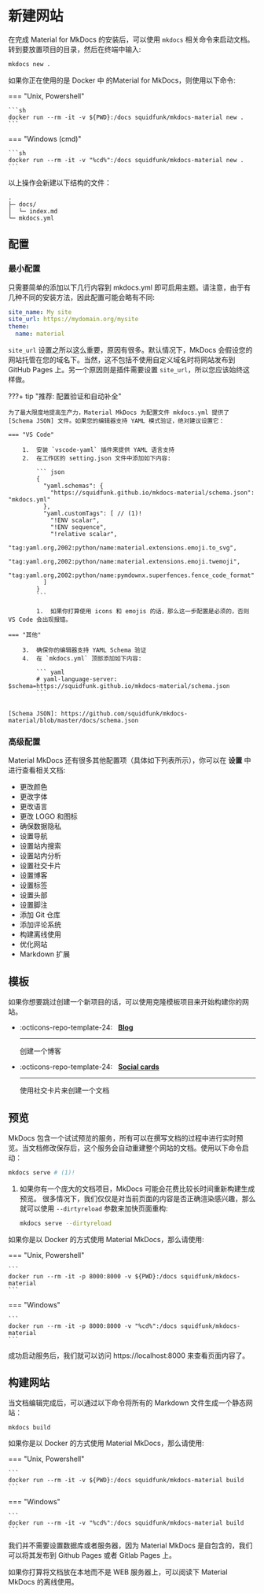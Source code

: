 # 新建网站

在完成 Material for MkDocs 的安装后，可以使用 `mkdocs` 相关命令来启动文档。转到要放置项目的目录，然后在终端中输入:

```sh
mkdocs new .
```

如果你正在使用的是 Docker 中 的Material for MkDocs，则使用以下命令:

=== "Unix, Powershell"

    ```sh
    docker run --rm -it -v ${PWD}:/docs squidfunk/mkdocs-material new .
    ```

=== "Windows (cmd)"

    ```sh
    docker run --rm -it -v "%cd%":/docs squidfunk/mkdocs-material new .
    ```

以上操作会新建以下结构的文件：

``` { .sh .no-copy }
.
├─ docs/
│  └─ index.md
└─ mkdocs.yml
```

## 配置

### 最小配置

只需要简单的添加以下几行内容到 mkdocs.yml 即可启用主题。请注意，由于有几种不同的安装方法，因此配置可能会略有不同:

``` yaml hl_lines="2-5" linenums="1"
site_name: My site
site_url: https://mydomain.org/mysite
theme:
  name: material
```

`site_url` 设置之所以这么重要，原因有很多。默认情况下，MkDocs 会假设您的网站托管在您的域名下。当然，这不包括不使用自定义域名时将网站发布到 GitHub Pages 上。另一个原因则是插件需要设置 `site_url`，所以您应该始终这样做。

???+ tip "推荐: 配置验证和自动补全"

    为了最大限度地提高生产力，Material MkDocs 为配置文件 mkdocs.yml 提供了 [Schema JSON] 文件。如果您的编辑器支持 YAML 模式验证，绝对建议设置它：

    === "VS Code"

        1.  安装 `vscode-yaml` 插件来提供 YAML 语言支持
        2.  在工作区的 setting.json 文件中添加如下内容:

            ``` json
            {
              "yaml.schemas": {
                "https://squidfunk.github.io/mkdocs-material/schema.json": "mkdocs.yml"
              },
              "yaml.customTags": [ // (1)!
                "!ENV scalar",
                "!ENV sequence",
                "!relative scalar",
                "tag:yaml.org,2002:python/name:material.extensions.emoji.to_svg",
                "tag:yaml.org,2002:python/name:material.extensions.emoji.twemoji",
                "tag:yaml.org,2002:python/name:pymdownx.superfences.fence_code_format"
              ]
            }
            ```

            1.  如果你打算使用 icons 和 emojis 的话，那么这一步配置是必须的，否则 VS Code 会出现报错。

    === "其他"

        3.  确保你的编辑器支持 YAML Schema 验证
        4.  在 `mkdocs.yml` 顶部添加如下内容:

            ``` yaml
            # yaml-language-server: $schema=https://squidfunk.github.io/mkdocs-material/schema.json
            ```


    [Schema JSON]: https://github.com/squidfunk/mkdocs-material/blob/master/docs/schema.json

### 高级配置

Material MkDocs 还有很多其他配置项（具体如下列表所示），你可以在 **设置** 中进行查看相关文档:

<div class="grid cards" markdown>

- 更改颜色
- 更改字体
- 更改语言
- 更改 LOGO 和图标
- 确保数据隐私
- 设置导航
- 设置站内搜索
- 设置站内分析
- 设置社交卡片
- 设置博客
- 设置标签
- 设置头部
- 设置脚注
- 添加 Git 仓库
- 添加评论系统
- 构建离线使用
- 优化网站
- Markdown 扩展

</div>

## 模板

如果你想要跳过创建一个新项目的话，可以使用克隆模板项目来开始构建你的网站。


<div class="grid cards" markdown>

-   :octicons-repo-template-24: &nbsp; __[Blog][blog-template]__

    ---

    创建一个博客

-   :octicons-repo-template-24: &nbsp; __[Social cards][social-cards-template]__

    ---

    使用社交卡片来创建一个文档

</div>

[blog-template]: https://github.com/mkdocs-material/create-blog
[social-cards-template]: https://github.com/mkdocs-material/create-social-cards


## 预览

MkDocs 包含一个试试预览的服务，所有可以在撰写文档的过程中进行实时预览。当文档修改保存后，这个服务会自动重建整个网站的文档。使用以下命令启动：


```sh
mkdocs serve # (1)!
```

1.  如果你有一个庞大的文档项目，MkDocs 可能会花费比较长时间重新构建生成预览。
    很多情况下，我们仅仅是对当前页面的内容是否正确渲染感兴趣，那么就可以使用
    `--dirtyreload` 参数来加快页面重构:

    ```sh
    mkdocs serve --dirtyreload
    ```

如果你是以 Docker 的方式使用 Material MkDocs，那么请使用:

=== "Unix, Powershell"

    ```
    docker run --rm -it -p 8000:8000 -v ${PWD}:/docs squidfunk/mkdocs-material
    ```

=== "Windows"

    ```
    docker run --rm -it -p 8000:8000 -v "%cd%":/docs squidfunk/mkdocs-material
    ```


成功启动服务后，我们就可以访问 https://localhost:8000 来查看页面内容了。


## 构建网站

当文档编辑完成后，可以通过以下命令将所有的 Markdown 文件生成一个静态网站：


```
mkdocs build
```

如果你是以 Docker 的方式使用 Material MkDocs，那么请使用:

=== "Unix, Powershell"

    ```
    docker run --rm -it -v ${PWD}:/docs squidfunk/mkdocs-material build
    ```

=== "Windows"

    ```
    docker run --rm -it -v "%cd%":/docs squidfunk/mkdocs-material build
    ```

我们并不需要设置数据库或者服务器，因为 Material MkDocs 是自包含的，我们可以将其发布到 Github Pages 或者 Gitlab Pages 上。

如果你打算将文档放在本地而不是 WEB 服务器上，可以阅读下 Material MkDocs 的离线使用。

